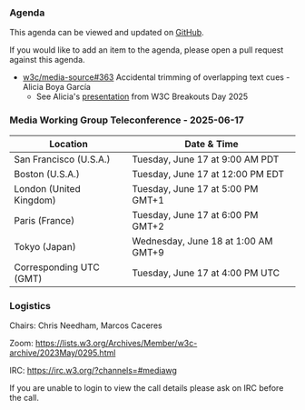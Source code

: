 ### Agenda

This agenda can be viewed and updated on [GitHub](https://github.com/w3c/media-wg/blob/main/meetings/2025-06-17-Media_Working_Group_Teleconference-agenda.md).

If you would like to add an item to the agenda, please open a pull request against this agenda.

* [w3c/media-source#363](https://github.com/w3c/media-source/issues/363) Accidental trimming of overlapping text cues - Alicia Boya García
  * See Alicia's [presentation](https://www.w3.org/2025/03/breakouts-day-2025/recordings/recording-14.html) from W3C Breakouts Day 2025

### Media Working Group Teleconference - 2025-06-17

| Location | Date & Time |
| -------- | ----------- |
| San Francisco (U.S.A.) | Tuesday, June 17 at 9:00 AM PDT |
| Boston (U.S.A.) | Tuesday, June 17 at 12:00 PM EDT |
| London (United Kingdom) | Tuesday, June 17 at 5:00 PM GMT+1 |
| Paris (France) | Tuesday, June 17 at 6:00 PM GMT+2 |
| Tokyo (Japan) | Wednesday, June 18 at 1:00 AM GMT+9 |
| Corresponding UTC (GMT) | Tuesday, June 17 at 4:00 PM UTC |

### Logistics

Chairs: Chris Needham, Marcos Caceres

Zoom: https://lists.w3.org/Archives/Member/w3c-archive/2023May/0295.html

IRC: https://irc.w3.org/?channels=#mediawg

If you are unable to login to view the call details please ask on IRC before the call.
